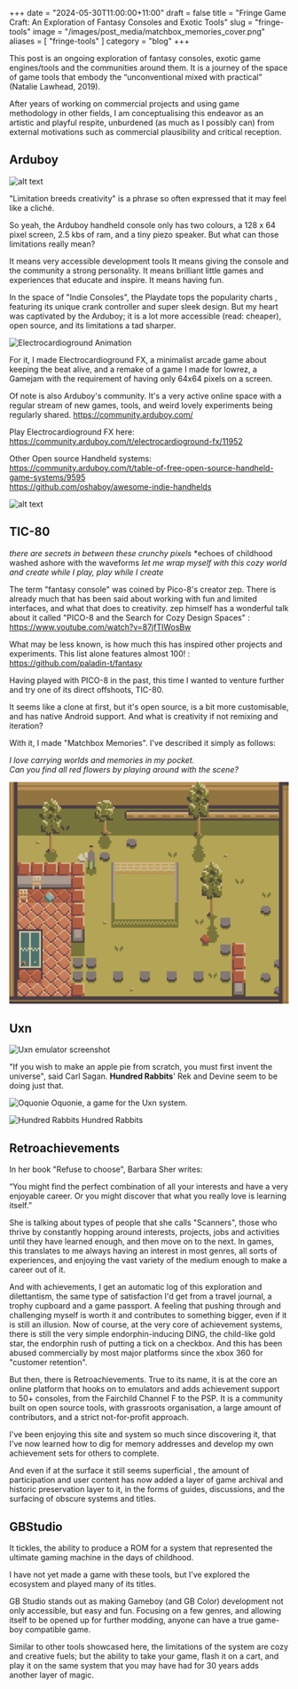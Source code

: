 +++
date = "2024-05-30T11:00:00+11:00"
draft = false
title = "Fringe Game Craft: An Exploration of Fantasy Consoles and Exotic Tools"
slug = "fringe-tools"
image = "/images/post_media/matchbox_memories_cover.png"
aliases = [
	"fringe-tools"
]
category = "blog"
+++


This post is an ongoing exploration of fantasy consoles, exotic game engines/tools and the communities around them. It is a journey of the space of game tools that embody the “unconventional mixed with practical” (Natalie Lawhead, 2019).

After years of working on commercial projects and using game methodology in other fields, I am conceptualising this endeavor as an artistic and playful respite, unburdened (as much as I possibly can) from external motivations such as commercial plausibility and critical reception.

## Arduboy

![alt text](/images/post_media/image.png)

"Limitation breeds creativity" is a phrase so often expressed that it may feel like a cliché.

So yeah, the Arduboy handheld console only has two colours, a 128 x 64 pixel screen, 2.5 kbs of ram, and a tiny piezo speaker. 
But what can those limitations really mean?

It means very accessible development tools
It means giving the console and the community a strong personality.
It means brilliant little games and experiences that educate and inspire.
It means having fun.

In the space of "Indie Consoles",  the Playdate tops the popularity charts , featuring its unique crank controller and super sleek design. But my heart was captivated by the Arduboy; it is a lot more accessible (read: cheaper), open source, and its limitations a tad sharper.

![Electrocardioground Animation](https://www.oddgoo.com/images/thumbnails/ecg-fx-gif.gif)

For it, I made Electrocardioground FX, a minimalist arcade game about keeping the beat alive, and a remake of a game I made for lowrez, a Gamejam with the requirement of having only 64x64 pixels on a screen.

Of note is also Arduboy's community. It's a very active online space with a regular stream of new games, tools, and weird lovely experiments being regularly shared.
https://community.arduboy.com/

Play Electrocardioground FX here: </br>
https://community.arduboy.com/t/electrocardioground-fx/11952

Other Open source Handheld systems: </br>
https://community.arduboy.com/t/table-of-free-open-source-handheld-game-systems/9595 </br>
https://github.com/oshaboy/awesome-indie-handhelds


![alt text](/images/post_media/image-2.png)

## TIC-80

*there are secrets in between these crunchy pixels*
*echoes of childhood washed ashore with the waveforms
*let me wrap myself with this cozy world*
*and create while I play, play while I create*

The term "fantasy console" was coined by Pico-8's creator zep. There is already much that has been said about working with fun and limited interfaces, and what that does to creativity. zep himself has a wonderful talk about it called "PICO-8 and the Search for Cozy Design Spaces" :   https://www.youtube.com/watch?v=87jfTIWosBw

What may be less known, is how much this has inspired other projects and experiments. This list alone features almost 100! :
https://github.com/paladin-t/fantasy

Having played with PICO-8 in the past, this time I wanted to venture further and try one of its direct offshoots, TIC-80.

It seems like a clone at first, but it's open source, is a bit more customisable, and has native Android support. And what is creativity if not remixing and iteration?

With it, I made "Matchbox Memories". I've described it simply as follows:

*I love carrying worlds and memories in my pocket.*  
*Can you find all red flowers by playing around with the scene?*

![Screenshot of Matchbox Memories](../../static/images/post_media/matchbox_memories_cover.png)

## Uxn
![Uxn emulator screenshot](/images/post_media/image-3.png)

"If you wish to make an apple pie from scratch, you must first invent the universe", said Carl Sagan. 
**Hundred Rabbits**' Rek and Devine seem to be doing just that.


![Oquonie](/images/post_media/image-4.png)
Oquonie, a game for the Uxn system.


![Hundred Rabbits](/images/post_media/rabbits2.png)
Hundred Rabbits

## Retroachievements

In her book "Refuse to choose", Barbara Sher writes:

“You might find the perfect combination of all your interests and have a very enjoyable career. Or you might discover that what you really love is learning itself.”

She is talking about types of people that she calls "Scanners", those who thrive by constantly hopping around interests, projects, jobs and activities until they have learned enough, and then move on to the next. In games, this translates to me always having an interest in most genres, all sorts of experiences, and enjoying the vast variety of the medium enough to make a career out of it.

And with achievements, I get an automatic log of this exploration and dilettantism, the same type of satisfaction I'd get from a travel journal, a trophy cupboard and a game passport. A feeling that pushing through and challenging myself is worth it and contributes to something bigger, even if it is still an illusion.
Now of course, at the very core of achievement systems, there is still the very simple endorphin-inducing DING, the child-like gold star, the endorphin rush of putting a tick on a checkbox. And this has been abused commercially by most major platforms since the xbox 360 for "customer retention".

But then, there is Retroachievements.
True to its name, it is at the core an online platform that hooks on to emulators and adds achievement support to 50+ consoles, from the Fairchild Channel F to the PSP. 
It is a community built on open source tools, with grassroots organisation, a large amount of contributors, and a strict not-for-profit approach.

I've been enjoying this site and system so much since discovering it, that I've now learned how to dig for memory addresses and develop my own achievement sets for others to complete.

And even if at the surface it still seems superficial , the amount of participation and user content has now added a layer of game archival and historic preservation layer to it, in the forms of guides, discussions, and the surfacing of obscure systems and titles.


## GBStudio

It tickles, the ability to produce a ROM for a system that represented the ultimate gaming machine in the days of childhood. 

I have not yet made a game with these tools, but I've explored the ecosystem and played many of its titles.

GB Studio stands out as making Gameboy (and GB Color) development not only accessible, but easy and fun. Focusing on a few genres, and allowing itself to be opened up for further modding, anyone can have a true game-boy compatible game.

Similar to other tools showcased here, the limitations of the system are cozy and creative fuels; but the ability to take your game, flash it on a cart, and play it on the same system that you may have had for 30 years adds another layer of magic.




